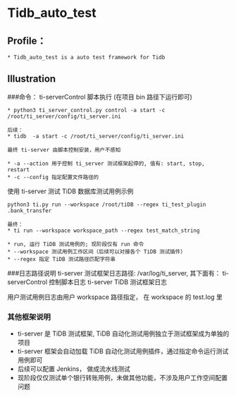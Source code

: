 # Tidb_auto_test

## Profile：
    * Tidb_auto_test is a auto test framework for Tidb
    
## Illustration

###命令：
ti-serverControl 脚本执行 (在项目 bin 路径下运行即可)

    * python3 ti_server_control.py control -a start -c 
    /root/ti_server/config/ti_server.ini
    
    后续： 
    * tidb  -a start -c /root/ti_server/config/ti_server.ini
    
    最终 ti-server 由脚本控制安装，用户不感知
    
    * -a --action 用于控制 ti_server 测试框架起停的, 值有: start, stop, restart
    * -c --config 指定配置文件路径的


使用 ti-server 测试 TiDB 数据库测试用例示例

    python3 ti.py run --workspace /root/tiDB --regex ti_test_plugin
    .bank_transfer

    最终：
    * ti run --workspace workspace_path --regex test_match_string
    
    * run, 运行 TiDB 测试用例的; 现阶段仅有 run 命令
    * --workspace 测试用例工作区间（后续可以对接各个 TiDB 测试插件）
    * --regex 指定 TiDB 测试路径匹配字符串

###日志路径说明
ti-server 测试框架日志路径: /var/log/ti_server, 其下面有：
    ti-serverControl 控制脚本日志
    ti-server TiDB 测试框架日志

   
用户测试用例日志由用户 workspace 路径指定， 在 workspace 的 test.log 里 


### 其他框架说明
* ti-server 是 TiDB 测试框架, TiDB 自动化测试用例独立于测试框架成为单独的项目
* ti-server 框架会自动加载 TiDB 自动化测试用例插件，通过指定命令运行测试用例即可
* 后续可以配置 Jenkins， 做成流水线测试
* 现阶段仅仅测试单个银行转账用例，未做其他功能，不涉及用户工作空间配置问题
